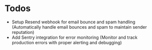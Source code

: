 # Todos

- Setup Resend webhook for email bounce and spam handling (Automatically handle email bounces and spam to maintain sender reputation)
- Add Sentry integration for error monitoring (Monitor and track production errors with proper alerting and debugging)
